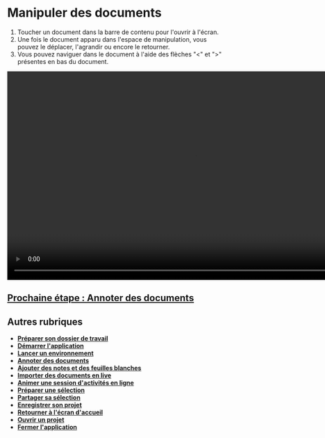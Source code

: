 # Manipuler des documents

1. Toucher un document dans la barre de contenu pour l'ouvrir à l'écran.
2. Une fois le document apparu dans l'espace de manipulation, vous pouvez le déplacer, l'agrandir ou encore le retourner.
3. Vous pouvez naviguer dans le document à l'aide des flèches "<" et ">" présentes en bas du document.

<video controls muted loop autoplay width="864" height="480">
	<source src="./media/manipulate-docs.mp4" type="video/mp4">
</video>

## [Prochaine étape : Annoter des documents](./annotate.md)

## Autres rubriques 
* [**Préparer son dossier de travail**](./prepare-content.md)
* [**Démarrer l'application**](./start-app.md)
* [**Lancer un environnement**](./new-universe.md)
* [**Annoter des documents**](./annotate.md)
* [**Ajouter des notes et des feuilles blanches**](./add-notes.md)
* [**Importer des documents en live**](./import-docs.md)
* [**Animer une session d'activités en ligne**](./companion.md)
* [**Préparer une sélection**](./prepare-selection.md)
* [**Partager sa sélection**](./share-selection.md)
* [**Enregistrer son projet**](./save-project.md)
* [**Retourner à l'écran d'accueil**](./back-home.md)
* [**Ouvrir un projet**](./open-project.md)
* [**Fermer l'application**](./close-app.md)
